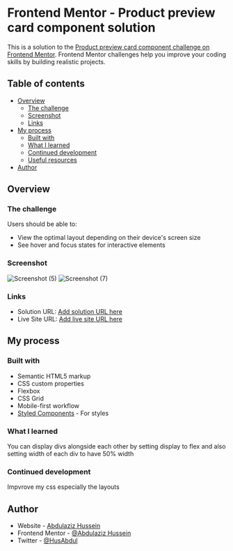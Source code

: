 # Frontend Mentor - Product preview card component solution

This is a solution to the [Product preview card component challenge on Frontend Mentor](https://www.frontendmentor.io/challenges/product-preview-card-component-GO7UmttRfa). Frontend Mentor challenges help you improve your coding skills by building realistic projects. 

## Table of contents

- [Overview](#overview)
  - [The challenge](#the-challenge)
  - [Screenshot](#screenshot)
  - [Links](#links)
- [My process](#my-process)
  - [Built with](#built-with)
  - [What I learned](#what-i-learned)
  - [Continued development](#continued-development)
  - [Useful resources](#useful-resources)
- [Author](#author)


## Overview

### The challenge

Users should be able to:

- View the optimal layout depending on their device's screen size
- See hover and focus states for interactive elements

### Screenshot
![Screenshot (5)](https://user-images.githubusercontent.com/114946911/197596405-83ddaf35-025c-458e-a9c2-f935a78bf07c.png)
![Screenshot (7)](https://user-images.githubusercontent.com/114946911/197596467-6ba01cfd-4a6e-4171-be1c-8eb1f4ace1ec.png)


### Links

- Solution URL: [Add solution URL here](https://your-solution-url.com)
- Live Site URL: [Add live site URL here](https://your-live-site-url.com)

## My process

### Built with

- Semantic HTML5 markup
- CSS custom properties
- Flexbox
- CSS Grid
- Mobile-first workflow
- [Styled Components](https://styled-components.com/) - For styles


### What I learned

You can display divs alongside each other by setting display to flex and also setting width of each div to have 50% width


### Continued development
Impvrove my css especially the layouts


## Author

- Website - [Abdulaziz Hussein](https://www.AbdulazizHussein.netlify.app)
- Frontend Mentor - [@Abdulaziz Hussein](https://www.frontendmentor.io/profile/AbdulazizHussein)
- Twitter - [@HusAbdul](https://www.twitter.com/Husabdul)
